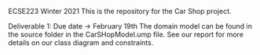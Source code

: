 ECSE223 Winter 2021
This is the repository for the Car Shop project.


Deliverable 1: Due date -> February 19th
The domain model can be found in the source folder in the CarSHopModel.ump file.
See our report for more details on our class diagram and constraints.
